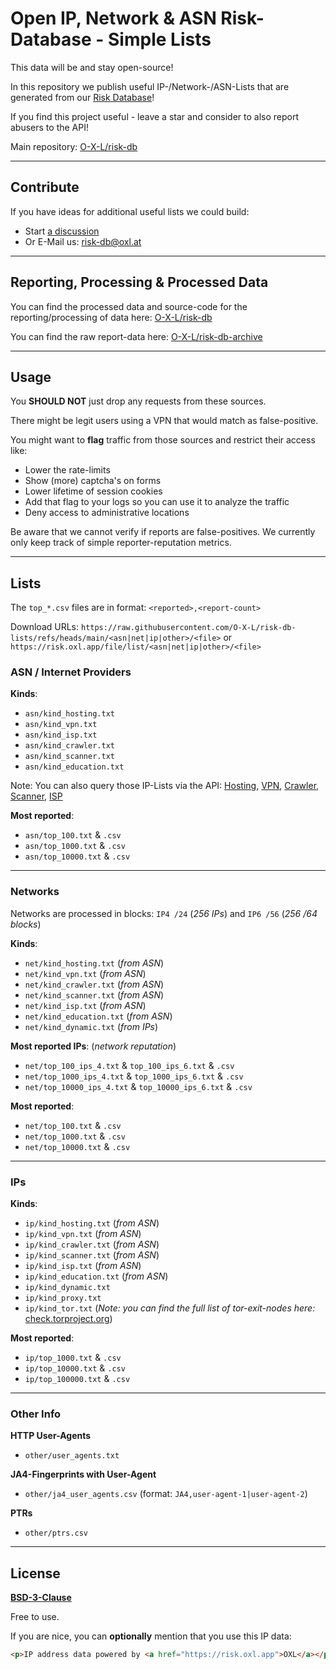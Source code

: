 # Open IP, Network & ASN Risk-Database - Simple Lists

This data will be and stay open-source!

In this repository we publish useful IP-/Network-/ASN-Lists that are generated from our [Risk Database](https://github.com/O-X-L/risk-db)!

If you find this project useful - leave a star and consider to also report abusers to the API!

Main repository: [O-X-L/risk-db](https://github.com/O-X-L/risk-db)

----

## Contribute

If you have ideas for additional useful lists we could build:

* Start [a discussion](https://github.com/O-X-L/risk-db-lists/discussions)
* Or E-Mail us: [risk-db@oxl.at](mailto:risk-db@oxl.at)

----

## Reporting, Processing & Processed Data

You can find the processed data and source-code for the reporting/processing of data here: [O-X-L/risk-db](https://github.com/O-X-L/risk-db)

You can find the raw report-data here: [O-X-L/risk-db-archive](https://github.com/O-X-L/risk-db-archive)

----

## Usage

You **SHOULD NOT** just drop any requests from these sources.

There might be legit users using a VPN that would match as false-positive.

You might want to **flag** traffic from those sources and restrict their access like:

* Lower the rate-limits
* Show (more) captcha's on forms
* Lower lifetime of session cookies
* Add that flag to your logs so you can use it to analyze the traffic
* Deny access to administrative locations

Be aware that we cannot verify if reports are false-positives. We currently only keep track of simple reporter-reputation metrics.

----

## Lists

The `top_*.csv` files are in format: `<reported>,<report-count>`

Download URLs: `https://raw.githubusercontent.com/O-X-L/risk-db-lists/refs/heads/main/<asn|net|ip|other>/<file>` or `https://risk.oxl.app/file/list/<asn|net|ip|other>/<file>`

### ASN / Internet Providers

**Kinds**:
* `asn/kind_hosting.txt`
* `asn/kind_vpn.txt`
* `asn/kind_isp.txt`
* `asn/kind_crawler.txt`
* `asn/kind_scanner.txt`
* `asn/kind_education.txt`

Note: You can also query those IP-Lists via the API: [Hosting](https://risk.oxl.app/api/list/asn/hosting), [VPN](https://risk.oxl.app/api/list/asn/vpn), [Crawler](https://risk.oxl.app/api/list/asn/crawler), [Scanner](https://risk.oxl.app/api/list/asn/scanner), [ISP](https://risk.oxl.app/api/list/asn/isp)

**Most reported**:
* `asn/top_100.txt` & `.csv`
* `asn/top_1000.txt` & `.csv`
* `asn/top_10000.txt` & `.csv`

----

### Networks

Networks are processed in blocks: `IP4 /24` (*256 IPs*) and `IP6 /56` (*256 /64 blocks*)

**Kinds**:
* `net/kind_hosting.txt` (*from ASN*)
* `net/kind_vpn.txt` (*from ASN*)
* `net/kind_crawler.txt` (*from ASN*)
* `net/kind_scanner.txt` (*from ASN*)
* `net/kind_isp.txt` (*from ASN*)
* `net/kind_education.txt` (*from ASN*)
* `net/kind_dynamic.txt` (*from IPs*)

**Most reported IPs**: (*network reputation*)
* `net/top_100_ips_4.txt` & `top_100_ips_6.txt` & `.csv`
* `net/top_1000_ips_4.txt` & `top_1000_ips_6.txt` & `.csv`
* `net/top_10000_ips_4.txt` & `top_10000_ips_6.txt` & `.csv`

**Most reported**:
* `net/top_100.txt` & `.csv`
* `net/top_1000.txt` & `.csv`
* `net/top_10000.txt` & `.csv`

----

### IPs

**Kinds**:
* `ip/kind_hosting.txt` (*from ASN*)
* `ip/kind_vpn.txt` (*from ASN*)
* `ip/kind_crawler.txt` (*from ASN*)
* `ip/kind_scanner.txt` (*from ASN*)
* `ip/kind_isp.txt` (*from ASN*)
* `ip/kind_education.txt` (*from ASN*)
* `ip/kind_dynamic.txt`
* `ip/kind_proxy.txt`
* `ip/kind_tor.txt` (*Note: you can find the full list of tor-exit-nodes here:* [check.torproject.org](https://check.torproject.org/torbulkexitlist))

**Most reported**:
* `ip/top_1000.txt` & `.csv`
* `ip/top_10000.txt` & `.csv`
* `ip/top_100000.txt` & `.csv`

----

### Other Info

**HTTP User-Agents**
* `other/user_agents.txt`

**JA4-Fingerprints with User-Agent**
* `other/ja4_user_agents.csv`  (format: `JA4,user-agent-1|user-agent-2`)

**PTRs**
* `other/ptrs.csv`


----

## License

**[BSD-3-Clause](https://opensource.org/license/bsd-3-clause)**

Free to use.

If you are nice, you can **optionally** mention that you use this IP data:

```html
<p>IP address data powered by <a href="https://risk.oxl.app">OXL</a></p>
```
